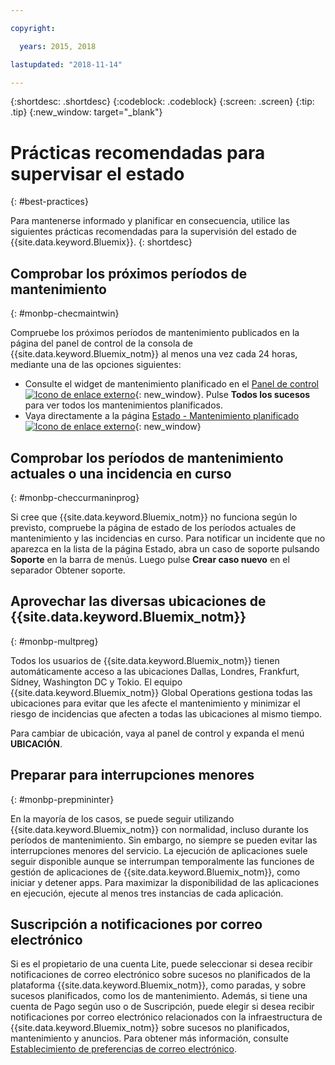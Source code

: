 ```yaml
---

copyright:

  years: 2015, 2018

lastupdated: "2018-11-14"

---
```


{:shortdesc: .shortdesc}
{:codeblock: .codeblock}
{:screen: .screen}
{:tip: .tip}
{:new_window: target="_blank"}

# Prácticas recomendadas para supervisar el estado
{: #best-practices}

Para mantenerse informado y planificar en consecuencia, utilice las siguientes prácticas recomendadas para la supervisión del estado de {{site.data.keyword.Bluemix}}.
{: shortdesc}

## Comprobar los próximos períodos de mantenimiento
{: #monbp-checmaintwin}

Compruebe los próximos períodos de mantenimiento publicados en la página del panel de control de la consola de {{site.data.keyword.Bluemix_notm}} al menos una vez cada 24 horas, mediante una de las opciones siguientes:
* Consulte el widget de mantenimiento planificado en el [Panel de control ![Icono de enlace externo](../icons/launch-glyph.svg "Icono de enlace externo")](https://cloud.ibm.com){: new_window}. Pulse **Todos los sucesos** para ver todos los mantenimientos planificados.
* Vaya directamente a la página [Estado - Mantenimiento planificado ![Icono de enlace externo](../icons/launch-glyph.svg "Icono de enlace externo")](https://cloud.ibm.com/status?selected=maintenance){: new_window}

## Comprobar los períodos de mantenimiento actuales o una incidencia en curso
{: #monbp-checcurmaninprog}

Si cree que {{site.data.keyword.Bluemix_notm}} no funciona según lo previsto, compruebe la página de estado de los períodos actuales de mantenimiento y las incidencias en curso. Para notificar un incidente que no aparezca en la lista de la página Estado, abra un caso de soporte pulsando **Soporte** en la barra de menús. Luego pulse **Crear caso nuevo** en el separador Obtener soporte.

## Aprovechar las diversas ubicaciones de {{site.data.keyword.Bluemix_notm}}
{: #monbp-multpreg}

Todos los usuarios de {{site.data.keyword.Bluemix_notm}} tienen automáticamente acceso a las ubicaciones Dallas, Londres, Frankfurt, Sídney, Washington DC y Tokio. El equipo {{site.data.keyword.Bluemix_notm}} Global Operations gestiona todas las ubicaciones para evitar que les afecte el mantenimiento y minimizar el riesgo de incidencias que afecten a todas las ubicaciones al mismo tiempo.

Para cambiar de ubicación, vaya al panel de control y expanda el menú **UBICACIÓN**.

## Preparar para interrupciones menores
{: #monbp-prepmininter}

En la mayoría de los casos, se puede seguir utilizando {{site.data.keyword.Bluemix_notm}} con normalidad, incluso durante los períodos de mantenimiento. Sin embargo, no siempre se pueden evitar las interrupciones menores del servicio. La ejecución de aplicaciones suele seguir disponible aunque se interrumpan temporalmente las funciones de gestión de aplicaciones de {{site.data.keyword.Bluemix_notm}}, como iniciar y detener apps. Para maximizar la disponibilidad de las aplicaciones en ejecución, ejecute al menos tres instancias de cada aplicación.

## Suscripción a notificaciones por correo electrónico

Si es el propietario de una cuenta Lite, puede seleccionar si desea recibir notificaciones de correo electrónico sobre sucesos no planificados de la plataforma {{site.data.keyword.Bluemix_notm}}, como paradas, y sobre sucesos planificados, como los de mantenimiento. Además, si tiene una cuenta de Pago según uso o de Suscripción, puede elegir si desea recibir notificaciones por correo electrónico relacionados con la infraestructura de {{site.data.keyword.Bluemix_notm}} sobre sucesos no planificados, mantenimiento y anuncios. Para obtener más información, consulte [Establecimiento de preferencias de correo electrónico](/docs/account/email.html).



